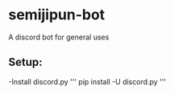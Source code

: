# semijipun-bot
A discord bot for general uses

## Setup:

-Install discord.py
''' pip install -U discord.py '''
